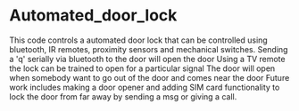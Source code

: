 # Automated_door_lock
This code controls a automated door lock that can be controlled using bluetooth, IR remotes, proximity sensors and mechanical switches.
Sending a 'q' serially via bluetooth to the door will open the door
Using a TV remote the lock can be trained to open for a particular signal
The door will open when somebody want to go out of the door and comes near the door
Future work includes making a door opener and adding SIM card functionality to lock the door from far away by sending a msg or giving a call.
